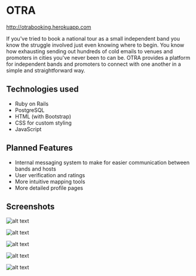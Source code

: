 # OTRA
http://otrabooking.herokuapp.com

If you've tried to book a national tour as a small independent band you know the struggle involved just even knowing where to begin. You know how exhausting sending out hundreds of cold emails to venues and promoters in cities you've never been to can be. OTRA provides a platform for independent bands and promoters to connect with one another in a simple and straightforward way. 

## Technologies used
* Ruby on Rails
* PostgreSQL
* HTML (with Bootstrap)
* CSS for custom styling
* JavaScript

## Planned Features
* Internal messaging system to make for easier communication between bands and hosts
* User verification and ratings
* More intuitive mapping tools
* More detailed profile pages

## Screenshots
![alt text](https://github.com/tkhuynh/project3/blob/minorfixes/app/assets/images/screenshots/OTRAHOMESCREEN.png "Home Page")

![alt text](https://github.com/tkhuynh/project3/blob/minorfixes/app/assets/images/screenshots/OTRASIGNUPSCREEN.png "Sign Up")

![alt text](https://github.com/tkhuynh/project3/blob/minorfixes/app/assets/images/screenshots/OTRABANDSCREEN.png "Band Dashboard")

![alt text](https://github.com/tkhuynh/project3/blob/minorfixes/app/assets/images/screenshots/OTRATOURSCREEN.png "Create Tour Route")

![alt text](https://github.com/tkhuynh/project3/blob/minorfixes/app/assets/images/screenshots/OTRAHOSTSCREEN.png "Host Dashboard")
